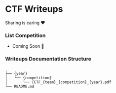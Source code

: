 # CTF Writeups
Sharing is caring :heart:

### List Competition
- Coming Soon :construction:

### Writeups Documentation Structure
```
.
├── {year}
│   └── {competition}
│       └── {CTF_{team}_{competition}_{year}.pdf
└── README.md
```